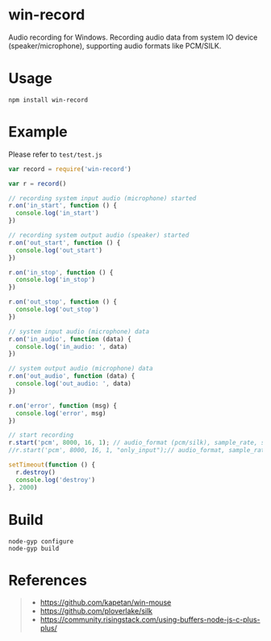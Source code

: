 # win-record

Audio recording for Windows.
Recording audio data from system IO device (speaker/microphone), supporting audio formats like PCM/SILK.

# Usage

```
npm install win-record
```

# Example

Please refer to `test/test.js`

```javascript
var record = require('win-record')

var r = record()

// recording system input audio (microphone) started
r.on('in_start', function () {
  console.log('in_start')
})

// recording system output audio (speaker) started
r.on('out_start', function () {
  console.log('out_start')
})

r.on('in_stop', function () {
  console.log('in_stop')
})

r.on('out_stop', function () {
  console.log('out_stop')
})

// system input audio (microphone) data
r.on('in_audio', function (data) {
  console.log('in_audio: ', data)
})

// system output audio (microphone) data
r.on('out_audio', function (data) {
  console.log('out_audio: ', data)
})

r.on('error', function (msg) {
  console.log('error', msg)
})

// start recording
r.start('pcm', 8000, 16, 1); // audio_format (pcm/silk), sample_rate, sample_bit, channel
//r.start('pcm', 8000, 16, 1, "only_input");// audio_format, sample_rate, sample_bit, channel, only_input/only_output

setTimeout(function () {
  r.destroy()
  console.log('destroy')
}, 2000)
```

# Build

```
node-gyp configure
node-gyp build
```

# References
> - https://github.com/kapetan/win-mouse
> - https://github.com/ploverlake/silk
> - https://community.risingstack.com/using-buffers-node-js-c-plus-plus/

